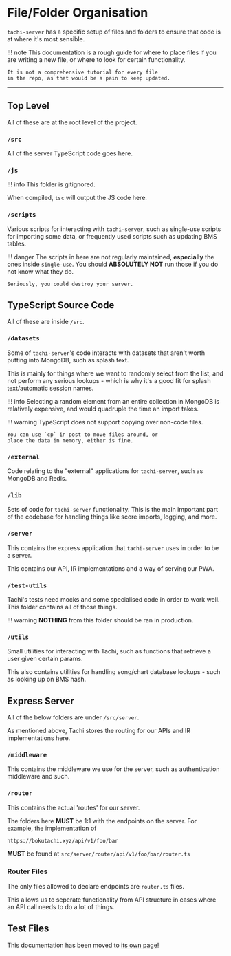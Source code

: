 # File/Folder Organisation

`tachi-server` has a specific setup of files and folders
to ensure that code is at where it's most sensible.

!!! note
	This documentation is a rough guide for where
	to place files if you are writing a new file,
	or where to look for certain functionality.

	It is not a comprehensive tutorial for every file
	in the repo, as that would be a pain to keep updated.

*****

## Top Level

All of these are at the root level of the project.

### `/src`

All of the server TypeScript code goes here.

### `/js`

!!! info
	This folder is gitignored.

When compiled, `tsc` will output the JS code here.

### `/scripts`

Various scripts for interacting with `tachi-server`, such
as single-use scripts for importing some data, or
frequently used scripts such as updating BMS tables.

!!! danger
	The scripts in here are not regularly maintained,
	**especially** the ones inside `single-use`. You should
	**ABSOLUTELY NOT** run those if you do not know what
	they do.

	Seriously, you could destroy your server.

## TypeScript Source Code

All of these are inside `/src`.

### `/datasets`

Some of `tachi-server`'s code interacts with datasets that
aren't worth putting into MongoDB, such as splash text.

This is mainly for things where we want to randomly select
from the list, and not perform any serious lookups - which
is why it's a good fit for splash text/automatic session names.

!!! info
	Selecting a random element from an entire collection
	in MongoDB is relatively expensive, and would quadruple
	the time an import takes.

!!! warning
	TypeScript does not support copying over non-code files.

	You can use `cp` in post to move files around, or
	place the data in memory, either is fine.

### `/external`

Code relating to the "external" applications for `tachi-server`,
such as MongoDB and Redis.

### `/lib`

Sets of code for `tachi-server` functionality. This is the
main important part of the codebase for handling things
like score imports, logging, and more.

### `/server`

This contains the express application that `tachi-server`
uses in order to be a server.

This contains our API, IR implementations and a way of
serving our PWA.

### `/test-utils`

Tachi's tests need mocks and some specialised code in order
to work well. This folder contains all of those things.

!!! warning
	**NOTHING** from this folder should be ran in production.

### `/utils`

Small utilities for interacting with Tachi, such as
functions that retrieve a user given certain params.

This also contains utilities for handling song/chart
database lookups - such as looking up on BMS hash.

## Express Server

All of the below folders are under `/src/server`.

As mentioned above, Tachi stores the routing for our
APIs and IR implementations here.

### `/middleware`

This contains the middleware we use for the server,
such as authentication middleware and such.

### `/router`

This contains the actual 'routes' for our server.

The folders here **MUST** be 1:1 with the endpoints
on the server. For example, the implementation of

```
https://bokutachi.xyz/api/v1/foo/bar
```

**MUST** be found at `src/server/router/api/v1/foo/bar/router.ts`

### Router Files

The only files allowed to declare endpoints are `router.ts` files.

This allows us to seperate functionality from API structure
in cases where an API call needs to do a lot of things.

## Test Files

This documentation has been moved to [its own page](./testing.md)!
